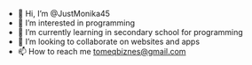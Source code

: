 - 👋 Hi, I’m @JustMonika45
- 👀 I’m interested in programming
- 🌱 I’m currently learning in secondary school for programming
- 💞️ I’m looking to collaborate on websites and apps
- 📫 How to reach me tomeqbiznes@gmail.com

<!---
JustMonika45/JustMonika45 is a ✨ special ✨ repository because its `README.md` (this file) appears on your GitHub profile.
You can click the Preview link to take a look at your changes.
--->
